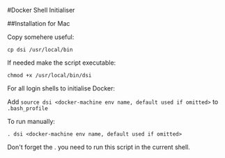 #Docker Shell Initialiser

##Installation for Mac

Copy somehere useful:

```cp dsi /usr/local/bin```

If needed make the script executable:

```chmod +x /usr/local/bin/dsi```

For all login shells to initialise Docker:

Add `source dsi <docker-machine env name, default used if omitted>` to `.bash_profile`

To run manually:

```. dsi <docker-machine env name, default used if omitted>```

Don't forget the . you need to run this script in the current shell.
